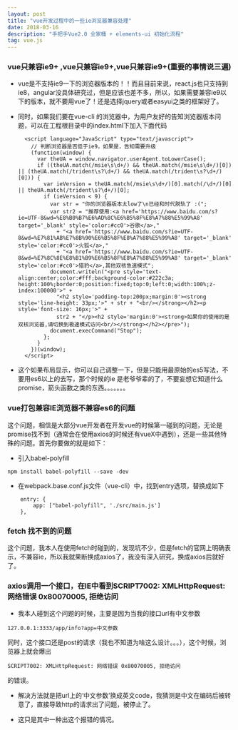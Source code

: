 ```yaml
---
layout: post
title: "vue开发过程中的一些ie浏览器兼容处理"
date: 2018-03-16
description: "手把手Vue2.0 全家桶 + elements-ui 初始化流程"
tag: vue.js
---
```


### vue只兼容ie9+ ,vue只兼容ie9+,vue只兼容ie9+(重要的事情说三遍)
* vue是不支持ie9一下的浏览器版本的！！而且目前来说，react.js也只支持到ie8，angular没具体研究过，但是应该也差不多，所以，如果需要兼容ie9以下的版本，就不要用vue了！还是选择jquery或者easyui之类的框架好了。

* 同时，如果我们要在vue-cli 的浏览器中，为用户友好的告知浏览器版本问题，可以在工程根目录中的index.html下加入下面代码

	```
	  <script language="JavaScript" type="text/javascript">
	    // 判断浏览器是否低于ie9，如果是，告知需要升级
	    (function(window) {
	      var theUA = window.navigator.userAgent.toLowerCase();
	      if ((theUA.match(/msie\s\d+/) && theUA.match(/msie\s\d+/)[0]) || (theUA.match(/trident\s?\d+/) && theUA.match(/trident\s?\d+/)[0])) {
	        var ieVersion = theUA.match(/msie\s\d+/)[0].match(/\d+/)[0] || theUA.match(/trident\s?\d+/)[0];
	        if (ieVersion < 9) {
	          var str = "你的浏览器版本太low了\n已经和时代脱轨了 :(";
	          var str2 = "推荐使用:<a href='https://www.baidu.com/s?ie=UTF-8&wd=%E8%B0%B7%E6%AD%8C%E6%B5%8F%E8%A7%88%E5%99%A8' target='_blank' style='color:#cc0'>谷歌</a>,"
	            + "<a href='https://www.baidu.com/s?ie=UTF-8&wd=%E7%81%AB%E7%8B%90%E6%B5%8F%E8%A7%88%E5%99%A8' target='_blank' style='color:#cc0'>火狐</a>,"
	            + "<a href='https://www.baidu.com/s?ie=UTF-8&wd=%E7%8C%8E%E8%B1%B9%E6%B5%8F%E8%A7%88%E5%99%A8' target='_blank' style='color:#cc0'>猎豹</a>,其他双核急速模式";
	          document.writeln("<pre style='text-align:center;color:#fff;background-color:#222c3a; height:100%;border:0;position:fixed;top:0;left:0;width:100%;z-index:100000'>" +
	            "<h2 style='padding-top:200px;margin:0'><strong style='line-height: 33px;'>" + str + "<br/></strong></h2><p style='font-size: 16px;'>" +
	            str2 + "</p><h2 style='margin:0'><strong>如果你的使用的是双核浏览器,请切换到极速模式访问<br/></strong></h2></pre>");
	          document.execCommand("Stop");
	        };
	      }
	    })(window);
	  </script>
	```

* 这个如果布局显示，你可以自己调整一下，但是只能用最原始的es5写法，不要用es6以上的去写，那个时候的ie 是老爷爷辈的了，不要妄想它知道什么promise，箭头函数之类的东西。。。。。。。


### vue打包兼容IE浏览器不兼容es6的问题

这个问题，相信是大部分vue开发者在开发vue的时候第一碰到的问题，无论是promise找不到（通常会在使用axios的时候还有vueX中遇到），还是一些其他特殊的问题。首先你要做的就是如下：

* 引入babel-polyfill 

```
npm install babel-polyfill --save -dev
```

* 在webpack.base.conf.js文件（vue-cli）中，找到entry选项，替换成如下

```
    entry: {
        app: ["babel-polyfill", './src/main.js']
    },
```

### fetch 找不到的问题

这个问题，我本人在使用fetch时碰到的，发现坑不少，但是fetch的官网上明确表示，不兼容ie，所以我就果断换成axios了，我没有深入研究，换成axios后就好了。

### axios调用一个接口，在IE中看到SCRIPT7002: XMLHttpRequest: 网络错误 0x80070005, 拒绝访问

* 我本人碰到这个问题的时候，主要是因为当我的接口url有中文参数

```
127.0.0.1:3333/app/info?app=中文参数
```
同时，这个接口还是post的请求（我也不知道为啥这么设计。。。），这个时候，浏览器上就会爆出
```
SCRIPT7002: XMLHttpRequest: 网络错误 0x80070005, 拒绝访问
```
的错误。

* 解决方法就是把url上的‘中文参数’换成英文code，我猜测是中文在编码后被转意了，直接导致http的请求出了问题，被停止了。


* 这只是其中一种出这个报错的情况。




